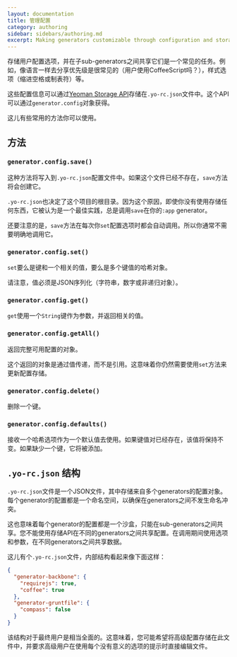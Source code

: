 ```yaml
---
layout: documentation
title: 管理配置
category: authoring
sidebar: sidebars/authoring.md
excerpt: Making generators customizable through configuration and storage
---
```


存储用户配置选项，并在子sub-generators之间共享它们是一个常见的任务。例如，像语言一样去分享优先级是很常见的（用户使用CoffeeScript吗？），样式选项（缩进空格或制表符）等。

这些配置信息可以通过[Yeoman Storage API](http://yeoman.io/generator/Storage.html)存储在`.yo-rc.json`文件中。这个API可以通过`generator.config`对象获得。

这儿有些常用的方法你可以使用。

## 方法

### `generator.config.save()`

这种方法将写入到`.yo-rc.json`配置文件中。如果这个文件已经不存在，`save`方法将会创建它。

`.yo-rc.json`也决定了这个项目的根目录。因为这个原因，即使你没有使用存储任何东西，它被认为是一个最佳实践，总是调用`save`在你的`:app` generator。

还要注意的是，`save`方法在每次你`set`配置选项时都会自动调用。所以你通常不需要明确地调用它。

### `generator.config.set()`

`set`要么是键和一个相关的值，要么是多个键值的哈希对象。

请注意，值必须是JSON序列化（字符串，数字或非递归对象）。

### `generator.config.get()`

`get`使用一个`String`键作为参数，并返回相关的值。

### `generator.config.getAll()`

返回完整可用配置的对象。

这个返回的对象是通过值传递，而不是引用。这意味着你仍然需要使用`set`方法来更新配置存储。

### `generator.config.delete()`

删除一个键。

### `generator.config.defaults()`

接收一个哈希选项作为一个默认值去使用。如果键值对已经存在，该值将保持不变。如果缺少一个键，它将被添加。

## `.yo-rc.json` 结构

`.yo-rc.json`文件是一个JSON文件，其中存储来自多个generators的配置对象。每个generator的配置都是一个命名空间，以确保在generators之间不发生命名冲突。

这也意味着每个generator的配置都是一个沙盒，只能在sub-generators之间共享。您不能使用存储API在不同的generators之间共享配置。在调用期间使用选项和参数，在不同generators之间共享数据。

这儿有个`.yo-rc.json`文件，内部结构看起来像下面这样：

```json
{
  "generator-backbone": {
    "requirejs": true,
    "coffee": true
  },
  "generator-gruntfile": {
    "compass": false
  }
}
```

该结构对于最终用户是相当全面的。这意味着，您可能希望将高级配置存储在此文件中，并要求高级用户在使用每个没有意义的选项的提示时直接编辑文件。
